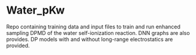 # Water_pKw

Repo containing training data and input files to train and run enhanced sampling DPMD
of the water self-ionization reaction. DNN graphs are also provides. DP models with and
without long-range electrostatics are provided.

